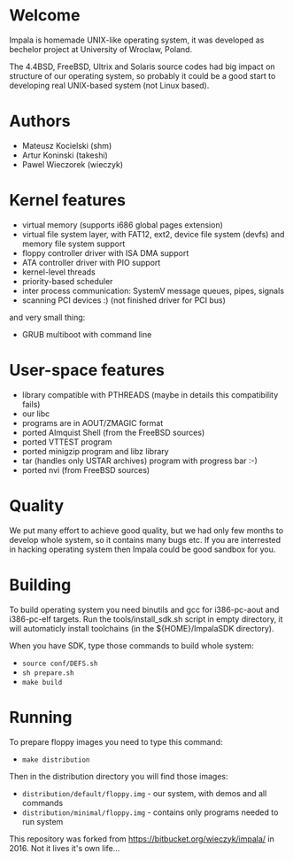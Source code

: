 Welcome
=======

Impala is homemade UNIX-like operating system, it was developed as bechelor project at University of Wroclaw, Poland.

The 4.4BSD, FreeBSD, Ultrix and Solaris source codes had big impact on structure of our operating system, so probably it could be a good start to developing real UNIX-based system (not Linux based).

Authors
=======

- Mateusz Kocielski (shm)
- Artur Koninski (takeshi)
- Pawel Wieczorek (wieczyk)

Kernel features
===============

- virtual memory (supports i686 global pages extension)
- virtual file system layer, with FAT12, ext2, device file system (devfs) and memory file system support
- floppy controller driver with ISA DMA support
- ATA controller driver with PIO support
- kernel-level threads
- priority-based scheduler
- inter process communication: SystemV message queues, pipes, signals
- scanning PCI devices :) (not finished driver for PCI bus)

and very small thing:

- GRUB multiboot with command line

User-space features
===================

- library compatible with PTHREADS (maybe in details this compatibility fails)
- our libc
- programs are in AOUT/ZMAGIC format
- ported Almquist Shell (from the FreeBSD sources)
- ported VTTEST program
- ported minigzip program and libz library
- tar (handles only USTAR archives) program with progress bar :-)
- ported nvi (from FreeBSD sources)

Quality
=======

We put many effort to achieve good quality, but we had only few months to develop whole system, so it contains many bugs etc. If you are interrested in hacking operating system then Impala could be good sandbox for you.

Building
========

To build operating system you need binutils and gcc for i386-pc-aout and i386-pc-elf targets. Run the tools/install_sdk.sh script in empty directory, it will automaticly install toolchains (in the ${HOME}/ImpalaSDK directory).

When you have SDK, type those commands to build whole system:

- `source conf/DEFS.sh`
- `sh prepare.sh`
- `make build`

Running
=======

To prepare floppy images you need to type this command:

- `make distribution`

Then in the distribution directory you will find those images:

- `distribution/default/floppy.img` - our system, with demos and all commands
- `distribution/minimal/floppy.img` - contains only programs needed to run system
    
This repository was forked from https://bitbucket.org/wieczyk/impala/ in 2016. Not it lives it's own life...
